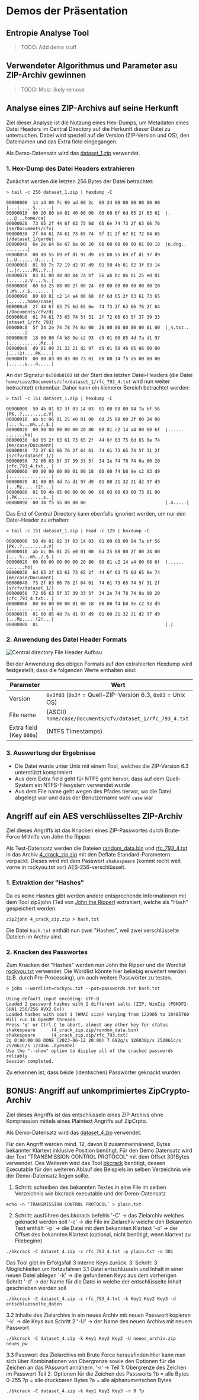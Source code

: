 # Demos der Präsentation

## Entropie Analyse Tool

> TODO: Add demo stuff

## Verwendeter Algorithmus und Parameter asu ZIP-Archiv gewinnen

> TODO: Most likely remove

## Analyse eines ZIP-Archivs auf seine Herkunft

Ziel dieser Analyse ist die Nutzung eines Hex-Dumps, um Metadaten eines Datei Headers im Central Directory auf die
Herkunft dieser Datei zu untersuchen. Dabei wird speziell auf die Version (ZIP-Version und OS), den Dateinamen und das
Extra field eingegangen.

Als Demo-Datensatz wird das [dataset_1.zip](../../demo_data/dataset_1.zip) verwendet.

### 1. Hex-Dump des Datei Headers extrahieren

Zunächst werden die letzten 256 Bytes der Datei betrachtet:

```
> tail -c 256 dataset_1.zip | hexdump -C

00000000  14 a4 00 7c 89 ad 00 2c  00 24 00 00 00 00 00 00  |...|...,.$......|
00000010  00 20 80 b4 81 40 00 00  00 68 6f 6d 65 2f 63 61  |. ...@...home/ca|
00000020  73 65 2f 44 6f 63 75 6d  65 6e 74 73 2f 63 66 76  |se/Documents/cfv|
00000030  2f 64 61 74 61 73 65 74  5f 31 2f 67 61 72 64 65  |/dataset_1/garde|
00000040  6e 2e 64 6e 67 0a 00 20  00 00 00 00 00 01 00 18  |n.dng.. ........|
00000050  00 80 55 b9 ef d1 97 d9  01 80 55 b9 ef d1 97 d9  |..U.......U.....|
00000060  01 80 7c 72 19 d2 97 d9  01 50 4b 01 02 3f 03 14  |..|r.....PK..?..|
00000070  03 01 00 08 00 84 7a bf  56 ab bc 06 01 25 e0 01  |......z.V....%..|
00000080  00 6d 25 08 00 2f 00 24  00 00 00 00 00 00 00 20  |.m%../.$....... |
00000090  80 80 81 c2 14 a4 00 68  6f 6d 65 2f 63 61 73 65  |.......home/case|
000000a0  2f 44 6f 63 75 6d 65 6e  74 73 2f 63 66 76 2f 64  |/Documents/cfv/d|
000000b0  61 74 61 73 65 74 5f 31  2f 72 66 63 5f 37 39 33  |ataset_1/rfc_793|
000000c0  5f 34 2e 74 78 74 0a 00  20 00 00 00 00 00 01 00  |_4.txt.. .......|
000000d0  18 00 00 f4 b8 9e c2 93  d9 01 00 85 4d 7a d1 97  |............Mz..|
000000e0  d9 01 00 21 32 21 d2 97  d9 01 50 4b 05 06 00 00  |...!2!....PK....|
000000f0  00 00 03 00 03 00 73 01  00 00 34 f5 a5 00 00 00  |......s...4.....|
```

An der Signatur `0x504b0102` ist der Start des letzten Datei-Headers (die
Datei `home/case/Documents/cfv/dataset_1/rfc_793_4.txt` wird nun weiter betrachtet) erkennbar. Daher kann ein kleinerer
Bereich betrachtet werden:

```
> tail -c 151 dataset_1.zip | hexdump -C

00000000  50 4b 01 02 3f 03 14 03  01 00 08 00 84 7a bf 56  |PK..?........z.V|
00000010  ab bc 06 01 25 e0 01 00  6d 25 08 00 2f 00 24 00  |....%...m%../.$.|
00000020  00 00 00 00 00 00 20 80  80 81 c2 14 a4 00 68 6f  |...... .......ho|
00000030  6d 65 2f 63 61 73 65 2f  44 6f 63 75 6d 65 6e 74  |me/case/Document|
00000040  73 2f 63 66 76 2f 64 61  74 61 73 65 74 5f 31 2f  |s/cfv/dataset_1/|
00000050  72 66 63 5f 37 39 33 5f  34 2e 74 78 74 0a 00 20  |rfc_793_4.txt.. |
00000060  00 00 00 00 00 01 00 18  00 00 f4 b8 9e c2 93 d9  |................|
00000070  01 00 85 4d 7a d1 97 d9  01 00 21 32 21 d2 97 d9  |...Mz.....!2!...|
00000080  01 50 4b 05 06 00 00 00  00 03 00 03 00 73 01 00  |.PK..........s..|
00000090  00 34 f5 a5 00 00 00                              |.4.....|
```

Das End of Central Directory kann ebenfalls ignoriert werden, um nur den Datei-Header zu erhalten:

```
> tail -c 151 dataset_1.zip | head -c 129 | hexdump -C

00000000  50 4b 01 02 3f 03 14 03  01 00 08 00 84 7a bf 56  |PK..?........z.V|
00000010  ab bc 06 01 25 e0 01 00  6d 25 08 00 2f 00 24 00  |....%...m%../.$.|
00000020  00 00 00 00 00 00 20 80  80 81 c2 14 a4 00 68 6f  |...... .......ho|
00000030  6d 65 2f 63 61 73 65 2f  44 6f 63 75 6d 65 6e 74  |me/case/Document|
00000040  73 2f 63 66 76 2f 64 61  74 61 73 65 74 5f 31 2f  |s/cfv/dataset_1/|
00000050  72 66 63 5f 37 39 33 5f  34 2e 74 78 74 0a 00 20  |rfc_793_4.txt.. |
00000060  00 00 00 00 00 01 00 18  00 00 f4 b8 9e c2 93 d9  |................|
00000070  01 00 85 4d 7a d1 97 d9  01 00 21 32 21 d2 97 d9  |...Mz.....!2!...|
00000080  01                                                |.|
```

### 2. Anwendung des Datei Header Formats

![Central directory File Header Aufbau](images/3_central_dir_file_header.png)

Bei der Anwendung des obigen Formats auf den extrahierten Hexdump wird festgestellt, dass die folgenden Werte enthalten
sind:

| Parameter                | Wert                                                        |
|--------------------------|-------------------------------------------------------------|
| Version                  | `0x3f03` (`0x3f` = Quell-ZIP-Version 6.3, `0x03` = Unix OS) |
| File name                | (ASCII) `home/case/Documents/cfv/dataset_1/rfc_793_4.txt`   |
| Extra field (Key `000a`) | (NTFS Timestamps)                                           |

### 3. Auswertung der Ergebnisse

- Die Datei wurde unter Unix mit einem Tool, welches die ZIP-Version 6.3 unterstützt komprimiert
- Aus dem Extra field geht für NTFS geht hervor, dass auf dem Quell-System ein NTFS-Filesystem verwendet wurde
- Aus dem File name geht wegen des Pfades hervor, wo die Datei abgelegt war und dass der Benutzername wohl `case` war

## Angriff auf ein AES verschlüsseltes ZIP-Archiv

Ziel dieses Angriffs ist das Knacken eines ZIP-Passwortes durch Brute-Force Mithilfe von John the Ripper.

Als Test-Datensatz werden die Dateien [random_data.bin](../../demo_data/example_data/random_data.bin)
und [rfc_793_4.txt](../../demo_data/example_data/rfc_793_4.txt) in das Archiv [4_crack_zip.zip](files/4_crack_zip.zip)
mit den Deflate Standard-Parametern verpackt. Dieses wird mit dem Passwort `shakespeare` (kommt recht weit vorne in
rockyou.txt vor) AES-256-verschlüsselt.

### 1. Extraktion der "Hashes"

Da es keine Hashes gibt werden andere entsprechende Informationen mit dem Tool zip2john (Teil
von [John the Ripper](https://github.com/openwall/john)) extrahiert, welche als "Hash" gespeichert werden:

``` shell
zip2john 4_crack_zip.zip > hash.txt
```

Die Datei `hash.txt` enthält nun zwei "Hashes", weil zwei verschlüsselte Dateien im Archiv sind.

### 2. Knacken des Passwortes

Zum Knacken der "Hashes" werden nun John the Ripper und die
Wordlist [rockyou.txt](https://github.com/brannondorsey/naive-hashcat/releases/download/data/rockyou.txt) verwendet. Die
Wordlist könnte hier beliebig erweitert werden (z.B. durch Pre-Processing), um auch weitere Passwörter zu testen.

```
> john --wordlist=rockyou.txt --pot=passwords.txt hash.txt

Using default input encoding: UTF-8
Loaded 2 password hashes with 2 different salts (ZIP, WinZip [PBKDF2-SHA1 256/256 AVX2 8x])
Loaded hashes with cost 1 (HMAC size) varying from 122905 to 10485760
Will run 16 OpenMP threads
Press 'q' or Ctrl-C to abort, almost any other key for status
shakespeare      (4_crack_zip.zip/random_data.bin)
shakespeare      (4_crack_zip.zip/rfc_793.txt)
2g 0:00:00:00 DONE (2023-06-12 20:00) 7.692g/s 126030p/s 252061c/s 252061C/s 123456..dyesebel
Use the "--show" option to display all of the cracked passwords reliably
Session completed.
```

Zu erkennen ist, dass beide (identischen) Passwörter geknackt wurden.

## BONUS: Angriff auf unkomprimiertes ZipCrypto-Archiv

Ziel dieses Angriffs ist das entschlüsseln eines ZIP Archivs ohne Kompression mittels eines Plaintext Angriffs auf ZipCrpto. 

Als Demo-Datensatz wird das [dataset_4.zip](../../demo_data/dataset_4.zip) verwendet.

Für den Angriff werden mind. 12, davon 8 zusammenhänend, Bytes bekannter Klartext inklusive Position benötigt. Für den Demo Datensatz wird 
der Text "TRANSMISSION CONTROL PROTOCOL" mit dem Offset 301Bytes verwendet.
Des Weiteren wird das Tool [bkcrack](https://github.com/kimci86/bkcrack) benötigt, dessen Executable für den weiteren Ablauf des Beispiels im selben 
Verzeichnis wie der Demo-Datensatz liegen sollte.

1. Schritt: schreiben des bekannten Textes in eine File im selben Verzeichnis wie bkcrack executable und der Demo-Datensatz
``` shell
echo -n ’TRANSMISSION CONTROL PROTOCOL’ > plain.txt
```
2. Schritt: ausführen des bkcrack befehls
'-C' -> das Zielarchiv welches geknackt werden soll
'-c' -> die File im Zielarchiv welche den Bekannten Text enthält
'-p' -> die Datei mit dem bekannten Klartext
'-o' -> der Offset des bekannten Klartext (optional, nicht benötigt, wenn klartext zu Filebeginn)
``` shell
./bkcrack -C dataset_4.zip -c rfc_793_4.txt -p plain.txt -o 301
```
Das Tool gibt im Erfolgsfall 3 interne Keys zurück.
3. Schritt: 3 Möglichkeiten um fortzufahren
3.1  Datei entschlüsseln und Inhalt in einer neuen Datei ablegen
'-k' -> die gefundenen Keys aus dem vorherigen Schritt
'-d' -> der Name für die Datei in welche der entschlüsselte Inhalt geschrieben werden soll
``` shell
./bkcrack -C dataset_4.zip -c rfc_793_4.txt -k Key1 Key2 Key3 -d entschluesselte_daten
```
3.2 Inhalte des Zielarchivs in ein neues Archiv mit neuen Passwort kopieren
'-k' -> die Keys aus Schritt 2
'-U' -> der Name des neuen Archivs mit neuem Passwort
``` shell
./bkcrack -C dataset_4.zip -k Key1 Key2 Key2 -U neues_archiv.zip neues_pw
```
3.3 Passwort des Zielarchivs mit Brute Force herausfinden
Hier kann man sich über Kombinationen von Obergrenze sowie den Optionen für die Zeichen an das PAsswort annähern.
'-r' -> Teil 1: Obergrenze des Zeichen im Passwort
        Teil 2: Optionen für die Zeichen des Passworts 
                ?b = alle Bytes 0-255
                ?p = alle druckbaren Bytes
                ?a = alle alphanumerischen Bytes
``` shell
./bkcrack -C dataset_4.zip -k Key1 Key2 Key3 -r 9 ?p
```
